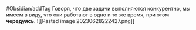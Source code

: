 #Obsidian/addTag 
Говоря, что две задачи выполняются конкурентно, мы имеем в виду, что они работают в одно и то же время, при этом **чередуясь**.
![[Pasted image 20230628222427.png]]